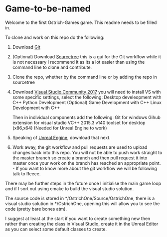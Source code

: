 # Game-to-be-named

Welcome to the first Ostrich-Games game. This readme needs to be filled in.

To clone and work on this repo do the following:

1. Download [Git](https://git-scm.com/download/win)

2. (Optional) Download [Sourcetree](https://www.sourcetreeapp.com/) this is a gui for the Git workflow
    while it is not necessary I recommend it as its a lot easier than using the command line to clone
	and contribute.

3. Clone the repo, whether by the command line or by adding the repo in sourcetree

4. Download [Visual Studio Community 2017](https://www.visualstudio.com/downloads/) you will need to 
   install VS with some specific settings, select the following:
   Desktop develeopment with C++
   Python Development (Optional)
   Game Development with C++
   Linux Development with C++
   
   Then in individual components add the following:
   Git for windows
   Gihub extension for visual studio
   VC++ 2015.3 v140 toolset for desktop (x86,x64) (Needed for Unreal Engine to work)
  
5. Speaking of [Unreal Engine](https://www.unrealengine.com/download?dismiss=%2F), download that next.

6. Work away, the git workflow and pull requests are used to upload changes back into this repo. You 
   will not be able to push work straight to the master branch so create a branch and then pull request
   it into master once your work on the branch has reached an appropriate point. - If you want to know
   more about the git workflow we will be following talk to Reece.

There may be further steps in the future once I initialise the main game loop and if I sort out using 
cmake to build the visual studio solution. 

The source code is stored in */OstrichOne/Source/OstrichOne, there is a visual studio solution in 
*/OstrichOne, opening this will allow you to see the code (pretty bare bones atm).

I suggest at least at the start if you want to create something new then rather than creating the class
in Visual Studio, create it in the Unreal Editor as you can select some default classes to create. 